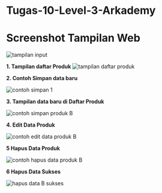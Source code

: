 # Tugas-10-Level-3-Arkademy


# Screenshot Tampilan Web
![tampilan input](https://user-images.githubusercontent.com/72298156/95960817-70e0d780-0e2e-11eb-8945-d11931635af0.png)

**1. Tampilan daftar Produk**
![tampilan daftar produk](https://user-images.githubusercontent.com/72298156/95961229-f6648780-0e2e-11eb-89b7-6c8ff2942fd0.png)

**2. Contoh Simpan data baru**

![contoh simpan 1](https://user-images.githubusercontent.com/72298156/95978415-5b76a800-0e44-11eb-989a-354730567d78.png)

**3. Tampilan data baru di Daftar Produk**

![contoh simpan produk B](https://user-images.githubusercontent.com/72298156/95961377-257af900-0e2f-11eb-9b95-557518d320b1.png)

**4. Edit Data Produk**

![contoh edit data produk B](https://user-images.githubusercontent.com/72298156/95961542-62df8680-0e2f-11eb-99d7-c0a77cfb5a73.png)

**5 Hapus Data Produk**

![contoh hapus data produk B](https://user-images.githubusercontent.com/72298156/95961628-7e4a9180-0e2f-11eb-86fc-fdcf8c091d95.png)

**6 Hapus Data Sukses**

![hapus data B sukses](https://user-images.githubusercontent.com/72298156/95961680-8efb0780-0e2f-11eb-89d4-93bc20804d88.png)

